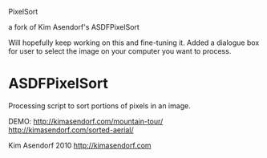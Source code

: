 PixelSort

a fork of Kim Asendorf's ASDFPixelSort

Will hopefully keep working on this and fine-tuning it.
Added a dialogue box for user to select the image on your computer you want to process.



ASDFPixelSort
=============

Processing script to sort portions of pixels in an image.

DEMO:
http://kimasendorf.com/mountain-tour/
http://kimasendorf.com/sorted-aerial/


Kim Asendorf 2010
http://kimasendorf.com
